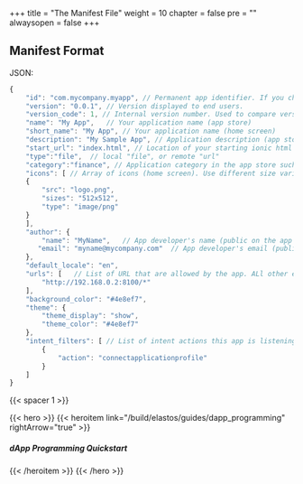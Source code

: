 +++
title = "The Manifest File"
weight = 10
chapter = false
pre = ""
alwaysopen = false
+++

## Manifest Format 

JSON:

```js
{
    "id": "com.mycompany.myapp", // Permanent app identifier. If you change it, your app will be considered as a new app.
    "version": "0.0.1", // Version displayed to end users.
    "version_code": 1, // Internal version number. Used to compare versions (newer, older). Increase it every time you publish a new version.
    "name": "My App",   // Your application name (app store)
    "short_name": "My App", // Your application name (home screen)
    "description": "My Sample App", // Application description (app store, settings)
    "start_url": "index.html", // Location of your starting ionic html file. Usually index.html but can be a local URL in case of remote debugging
    "type":"file",  // local "file", or remote "url"
    "category":"finance", // Application category in the app store such as entertainment, games, health, productivity...
    "icons": [ // Array of icons (home screen). Use different size variants if needed, but 512 x 512 is the recommended default choice.
    {
        "src": "logo.png",
        "sizes": "512x512",
        "type": "image/png"
    }
    ],
    "author": {
        "name": "MyName",   // App developer's name (public on the app store)
       "email": "myname@mycompany.com"  // App developer's email (public on the app store)
    },
    "default_locale": "en",
    "urls": [   // List of URL that are allowed by the app. ALl other external URLs calls will be blocked
        "http://192.168.0.2:8100/*"
    ],
    "background_color": "#4e8ef7",
    "theme": {
        "theme_display": "show",
        "theme_color": "#4e8ef7"
    },
    "intent_filters": [ // List of intent actions this app is listening to. The app is started when receiving such intent.
        {
            "action": "connectapplicationprofile"
        }
    ]
}
```

{{< spacer 1 >}}

{{< hero >}}
    {{< heroitem link="/build/elastos/guides/dapp_programming" rightArrow="true" >}}
        <h5>dApp Programming Quickstart</h5>
    {{< /heroitem >}}
{{< /hero >}}
